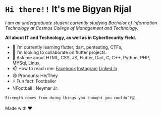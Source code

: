 # `Hi there!!` It's me Bigyan Rijal

_I am an undergraduate student currently studying Bachelor of Information Technology at Cosmos College of Management and Technology._

**All about IT and Technology, as well as in CyberSecurity Field.**

- 🌱 I’m currently learning flutter, dart, pentesting, CTFs,
- 👯 I’m looking to collaborate on flutter projects
- 💬 Ask me about HTML, CSS, JS, Flutter, Dart, C, C++, Python, PHP, MYSql, Linux,
- 📫 How to reach me:  [Facebook](https://www.facebook.com/rijalbigyan76/)  [Instagram](https://www.instagram.com/rijalbigyan76/)  [Linked In](https://www.linkedin.com/in/bigyan-rijal-70bb62179/) 
- 😄 Pronouns: He/They
- ⚡ Fun fact: Footballer
- NFootball : Neymar Jr.
```
Strength comes from doing things you thought you couldn’t💻
```
Made with ❤️
